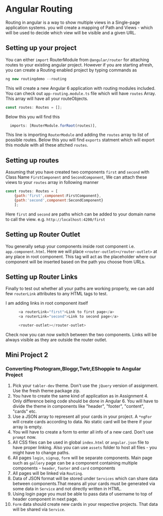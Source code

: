 # Angular Routing

Routing in angular is a way to show multiple views in a Single-page application systems. you will create a mapping of Path and Views - which will be used to decide which view will be visible and a given URL.

## Setting up your project

You can either `import` RouterModule from `@angular/router` for attaching routes to your existing angular project. However if you are starting afresh, you can create a Routing enabled project by typing commands as

```javascript
ng new routingdemo --routing
```

This will create a new Angular 6 application with routing modules included. You can check out `app-routing.module.ts` file which will have `routes` Array. This array will have all your routeObjects. 

```javascript
const routes: Routes = [];
```

Below this you will find this  

```javascript
  imports: [RouterModule.forRoot(routes)],
```

This line is importing `RouterModule` and adding the `routes` array to list of possible routes. Below this you will find `exports` statment which will export this module with all these attched `routes`.

## Setting up routes

Assuming that you have created two components `first` and `second` with Class Name `FirstComponent` and `SecondComponent`, We can attach these views to your `routes` array in following manner  

```javascript
const routes: Routes = [
    {path:'first',component:FirstComponent},
    {path:'second',component:SecondComponent}
    ];
```

Here `first` and `second` are paths which can be added to your domain name to call the view. e.g. `http://localhost:4200/first`

## Setting up Router Outlet

You generally setup your components inside root component i.e. `app.component.html`. Here we will place `<router-outlet></router-outlet>` at any place in root component. This tag will act as the placeholder where our component will be inserted based on the path you choose from URLs.

## Setting up Router Links

Finally to test out whether all your paths are working properly, we can add few `routerLink` attributes to any HTML tags to test.

I am adding links in root component itself

```javascript
      <a routerLink="first">Link to first page</a>
      <a routerLink="second">Link to second page</a>

      <router-outlet></router-outlet>

```

Check now you can now switch between the two components. Links will be always visible as they are outside the router outlet.

## Mini Project 2

### Converting Photogram,Bloggr,Twtr,EShoppie to Angular Project

1. Pick your `tabler-dev` theme. Don't use the `jQuery` version of assignment. Use the fresh theme package zip.
2. You have to create the same kind of application as in Assignment 4. Only difference being code should be done in Angular 6. You will have to divide the theme in components like "header", "footer", "content", "cards" etc.
3. Use a JSON array to represent all your cards in your project. A `*ngFor` will create cards according to data. No static card will be there if your array is empty.
4. You will have to create a form to enter all info of a new card. Don't use `prompt` now.
5. All CSS files can be used in global `index.html` or `angular.json` file to have proper linking. Also you can use `assets` folder to host all files - you might have to change paths.
6. All pages `login`, `signup`, `form` will be separate components. Main page such as `gallery` page can be a component containing multiple components - `header`, `footer` and `card` components
7. All pages will be linked via `Routing`.
8. Data of JSON format will be stored under `Services` which can share data between components.That means all your cards must be generated via some data in `Service` and not directly written in HTML.
9. Using login page you must be able to pass data of username to top of header component in next page.
10. `Form` data should create new cards in your respective projects. That data will be shared via `Service`.
